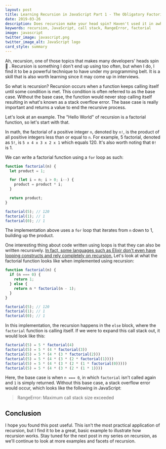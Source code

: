 ```yaml
---
layout: post
title: Learning Recursion in JavaScript Part 1 - The Obligatory Factorial Function
date: 2019-03-26
description: Does recursion make your head spin? Haven't used it in awhile and want a refresher? If so, this series is for you.
keywords: recursion, JavaScript, call stack, RangeError, factorial
image: javascript
twitter_image: javascript.png
twitter_image_alt: JavaScript logo
card_style: summary
---
```


Ah, recursion, one of those topics that makes many developers' heads spin 🤯 . Recursion is something I don't end up using too often, but when I do, I find it to be a powerful technique to have under my programming belt. It is a skill that is also worth learning since it may come up in interviews.

So what is recursion? Recursion occurs when a function keeps calling itself until some condition is met. This condition is often referred to as the base case. Without the base case, the function would never stop calling itself resulting in what's known as a stack overflow error. The base case is really important and returns a value to end the recursive process.

Let's look at an example. The "Hello World" of recursion is a factorial function, so let's start with that.

In math, the factorial of a positive integer `n`, denoted by `n!`, is the product of all positive integers less than or equal to `n`. For example, 5 factorial, denoted as `5!`, is `5 x 4 x 3 x 2 x 1` which equals 120. It's also worth noting that `0!` is 1.

We can write a factorial function using a `for` loop as such:

```js
function factorial(n) {
  let product = 1;

  for (let i = n; i > 0; i--) {
    product = product * i;
  }

  return product;
}

factorial(5); // 120
factorial(1); // 1
factorial(0); // 1
```

The implementation above uses a `for` loop that iterates from `n` down to 1, building up the product.

One interesting thing about code written using loops is that they can also be written recursively. [In fact, some languages such as Elixir don't even have looping constructs and rely completely on recursion.](/2019/01/13/learning-how-to-loop-in-elixir-through-recursion.html) Let's look at what the factorial function looks like when implemented using recursion:

```js
function factorial(n) {
  if (n === 0) {
    return 1;
  } else {
    return n * factorial(n - 1);
  }
}

factorial(5); // 120
factorial(1); // 1
factorial(0); // 1
```

In this implementation, the recursion happens in the `else` block, where the `factorial` function is calling itself. If we were to expand this call stack out, it would look like this:

```js
factorial(5) = 5 * factorial(4)
factorial(5) = 5 * (4 * factorial(3))
factorial(5) = 5 * (4 * (3 * factorial(2)))
factorial(5) = 5 * (4 * (3 * (2 * factorial(1))))
factorial(5) = 5 * (4 * (3 * (2 * (1 * factorial(0)))))
factorial(5) = 5 * (4 * (3 * (2 * (1 * 1))))
```

Here, the base case is when `n === 0`, in which `factorial` isn't called again and `1` is simply returned. Without this base case, a stack overflow error would occur, which looks like the following in JavaScript:

> RangeError: Maximum call stack size exceeded

## Conclusion

I hope you found this post useful. This isn't the most practical application of recursion, but I find it to be a great, basic example to illustrate how recursion works. Stay tuned for the next post in my series on recursion, as we'll continue to look at more examples and facets of recursion.
